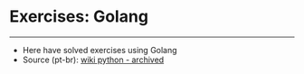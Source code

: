 # Exercises: Golang
---

- Here have solved exercises using Golang
- Source (pt-br): [wiki python - archived](https://github.com/pythonbrasil/old-wiki/tree/main/exported)